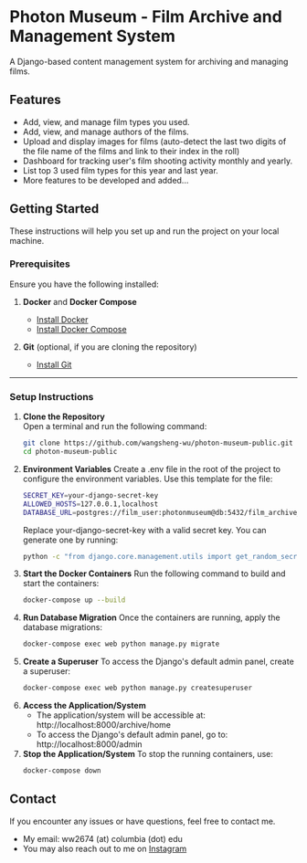 # Photon Museum - Film Archive and Management System
A Django-based content management system for archiving and managing films.

## Features
- Add, view, and manage film types you used.
- Add, view, and manage authors of the films.
- Upload and display images for films (auto-detect the last two digits of the file name of the films and link to their index in the roll)
- Dashboard for tracking user's film shooting activity monthly and yearly.
- List top 3 used film types for this year and last year.
- More features to be developed and added...

## Getting Started

These instructions will help you set up and run the project on your local machine.

### Prerequisites

Ensure you have the following installed:

1. **Docker** and **Docker Compose**  
   - [Install Docker](https://docs.docker.com/get-docker/)  
   - [Install Docker Compose](https://docs.docker.com/compose/install/)

2. **Git** (optional, if you are cloning the repository)  
   - [Install Git](https://git-scm.com/book/en/v2/Getting-Started-Installing-Git)

---

### Setup Instructions

1. **Clone the Repository**  
   Open a terminal and run the following command:
   ```bash
   git clone https://github.com/wangsheng-wu/photon-museum-public.git
   cd photon-museum-public
2. **Environment Variables**
   Create a .env file in the root of the project to configure the environment variables.
   Use this template for the file:
   ```bash
   SECRET_KEY=your-django-secret-key
   ALLOWED_HOSTS=127.0.0.1,localhost
   DATABASE_URL=postgres://film_user:photonmuseum@db:5432/film_archive_db
   ```
   Replace your-django-secret-key with a valid secret key. You can generate one by running:
   ```bash
   python -c "from django.core.management.utils import get_random_secret_key; print(get_random_secret_key())"
3. **Start the Docker Containers**
   Run the following command to build and start the containers:
   ```bash
   docker-compose up --build
   ```
4. **Run Database Migration**
   Once the containers are running, apply the database migrations:
   ```bash
   docker-compose exec web python manage.py migrate
   ```
5. **Create a Superuser**
   To access the Django's default admin panel, create a superuser:
   ```bash
   docker-compose exec web python manage.py createsuperuser
   ```
7. **Access the Application/System**
   - The application/system will be accessible at: http://localhost:8000/archive/home
   - To access the Django's default admin panel, go to: http://localhost:8000/admin
8. **Stop the Application/System**
   To stop the running containers, use:
   ```bash
   docker-compose down
   ```
## Contact
If you encounter any issues or have questions, feel free to contact me.
- My email: ww2674 (at) columbia (dot) edu
- You may also reach out to me on [Instagram](https://www.instagram.com/wu.wangsheng/)
